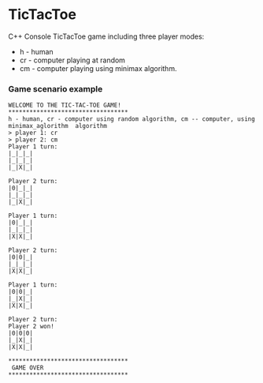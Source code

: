 # TicTacToe #


C++ Console TicTacToe game including three player modes:
* h - human
* cr - computer playing at random
* cm - computer playing using minimax algorithm.
      
### Game scenario example ###

``` **********************************
WELCOME TO THE TIC-TAC-TOE GAME!
**********************************
h - human, cr - computer using random algorithm, cm -- computer, using minimax_aglorithm  algorithm
> player 1: cr
> player 2: cm
Player 1 turn: 
|_|_|_|
|_|_|_|
|_|X|_|

Player 2 turn: 
|0|_|_|
|_|_|_|
|_|X|_|

Player 1 turn: 
|0|_|_|
|_|_|_|
|X|X|_|

Player 2 turn: 
|0|0|_|
|_|_|_|
|X|X|_|

Player 1 turn: 
|0|0|_|
|_|X|_|
|X|X|_|

Player 2 turn: 
Player 2 won!
|0|0|0|
|_|X|_|
|X|X|_|

**********************************
 GAME OVER 
**********************************

